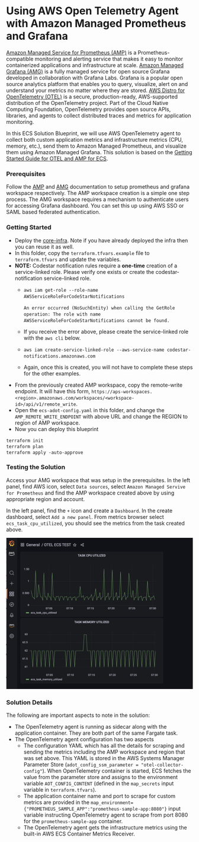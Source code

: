 # Using AWS Open Telemetry Agent with Amazon Managed Prometheus and Grafana
[Amazon Managed Service for Prometheus (AMP)](https://aws.amazon.com/prometheus) is a Prometheus-compatible monitoring and alerting service that makes it easy to monitor containerized applications and infrastructure at scale. [Amazon Managed Grafana (AMG)](https://aws.amazon.com/grafana) is a fully managed service for open source Grafana developed in collaboration with Grafana Labs. Grafana is a popular open source analytics platform that enables you to query, visualize, alert on and understand your metrics no matter where they are stored. [AWS Distro for OpenTelemetry (OTEL)](https://aws.amazon.com/otel) is a secure, production-ready, AWS-supported distribution of the OpenTelemetry project. Part of the Cloud Native Computing Foundation, OpenTelemetry provides open source APIs, libraries, and agents to collect distributed traces and metrics for application monitoring.

In this ECS Solution Blueprint, we will use AWS OpenTelemetry agent to collect both custom application metrics and infrastructure metrics (CPU, memory, etc.), send them to Amazon Managed Prometheus, and visualize them using Amazon Managed Grafana. This solution is based on the [Getting Started Guide for OTEL and AMP for ECS](https://aws-otel.github.io/docs/getting-started/prometheus-remote-write-exporter/ecs).

### Prerequisites
Follow the [AMP](https://docs.aws.amazon.com/prometheus/latest/userguide/AMP-getting-started.html) and [AMG](https://docs.aws.amazon.com/grafana/latest/userguide/getting-started-with-AMG.html) documentation to setup prometheus and grafana workspace respectively. The AMP workspace creation is a simple one step process. The AMG workspace requires a mechanism to authenticate users for accessing Grafana dashboard. You can set this up using AWS SSO or SAML based federated authentication.

### Getting Started
* Deploy the [core-infra](../core-infra/README.md). Note if you have already deployed the infra then you can reuse it as well.
* In this folder, copy the `terraform.tfvars.example` file to `terraform.tfvars` and update the variables.
* **NOTE:** Codestar notification rules require a **one-time** creation of a service-linked role. Please verify one exists or create the codestar-notification service-linked role.
  * `aws iam get-role --role-name AWSServiceRoleForCodeStarNotifications`

    ```An error occurred (NoSuchEntity) when calling the GetRole operation: The role with name AWSServiceRoleForCodeStarNotifications cannot be found.```
  *  If you receive the error above, please create the service-linked role with the `aws cli` below.
  * `aws iam create-service-linked-role --aws-service-name codestar-notifications.amazonaws.com`
  * Again, once this is created, you will not have to complete these steps for the other examples. 
* From the previously created AMP workspace, copy the remote-write endpoint. It will have this form, `https://aps-workspaces.<region>.amazonaws.com/workspaces/<workspace-id>/api/v1/remote_write`.
* Open the `ecs-adot-config.yaml` in this folder, and change the `AMP_REMOTE_WRITE_ENDPOINT` with above URL and change the REGION to region of AMP workspace.
* Now you can deploy this blueprint
```shell
terraform init
terraform plan
terraform apply -auto-approve
```

### Testing the Solution
Access your AMG workspace that was setup in the prerequisites. In the left panel, find AWS icon, select `Data sources`, select `Amazon Managed Servive for Prometheus`  and find the AMP workspace created above by using appropriate region and account.

In the left panel, find the `+` icon and create a `Dashboard`. In the create dashboard, select `Add a new panel`. From metrics browser select `ecs_task_cpu_utilized`, you should see the metrics from the task created above.
<p align="center">
  <img src="../../docs/amg-amp-metrics.png"/>
</p>

### Solution Details
The following are important aspects to note in the solution:
* The OpenTelemetry agent is running as sidecar along with the application container. They are both part of the same Fargate task.
* The OpenTelemetry agent configuration has two aspects
    * The configuration YAML which has all the details for scraping and sending the metrics including the AMP workspace and region that was set above. This YAML is stored in the AWS Systems Manager Parameter Store (`adot_config_ssm_parameter = "otel-collector-config"`). When OpenTelemetry container is started, ECS fetches the value from the parameter store and assigns to the environment variable `AOT_CONFIG_CONTENT` (defined in the `map_secrets` input variable in `terraform.tfvars`).
    * The application container name and port to scrape for custom metrics are provided in the `map_environment={"PROMETHEUS_SAMPLE_APP":"prometheus-sample-app:8080"}` input variable instructing OpenTelemetry agent to scrape from port 8080 for the `prometheus-sample-app` container.
    * The OpenTelemetry agent gets the infrastructure metrics using the built-in AWS ECS Container Metrics Receiver.
